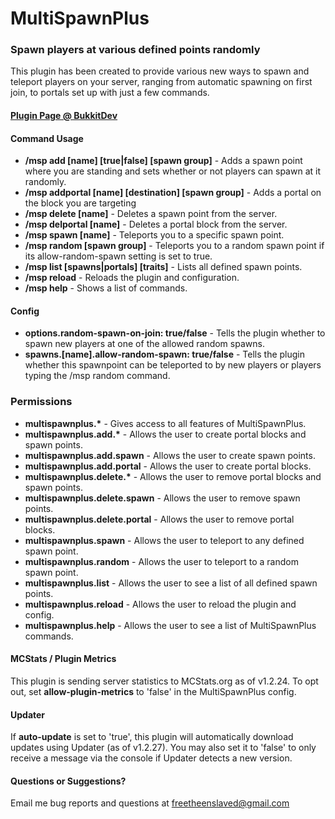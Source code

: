 <h1>MultiSpawnPlus</h1>
<h3>Spawn players at various defined points randomly</h3>
<p>This plugin has been created to provide various new ways to spawn and teleport players on your server, ranging from automatic spawning on first join, to portals set up with just a few commands.</p>
<h4><a href="http://dev.bukkit.org/bukkit-plugins/multi-spawn-plus/" alt="MultiSpawnPlus @ BukkitDev">Plugin Page @ BukkitDev</a></h4>

<h4>Command Usage</h4>
<ul>
	<li><strong>/msp add [name] [true|false] [spawn group]</strong> - Adds a spawn point where you are standing and sets whether or not players can spawn at it randomly.</li>
	<li><strong>/msp addportal [name] [destination] [spawn group]</strong> - Adds a portal on the block you are targeting</li>
	<li><strong>/msp delete [name]</strong> - Deletes a spawn point from the server.</li>
	<li><strong>/msp delportal [name]</strong> - Deletes a portal block from the server.</li>
	<li><strong>/msp spawn [name]</strong> - Teleports you to a specific spawn point.</li>
	<li><strong>/msp random [spawn group]</strong> - Teleports you to a random spawn point if its allow-random-spawn setting is set to true.</li>
	<li><strong>/msp list [spawns|portals] [traits]</strong> - Lists all defined spawn points.</li>
	<li><strong>/msp reload</strong> - Reloads the plugin and configuration.</li>
	<li><strong>/msp help</strong> - Shows a list of commands.</li>
</ul>

<h4>Config</h4>
<ul>
	<li><strong>options.random-spawn-on-join: true/false</strong> - Tells the plugin whether to spawn new players at one of the allowed random spawns.</li>
	<li><strong>spawns.[name].allow-random-spawn: true/false</strong> - Tells the plugin whether this spawnpoint can be teleported to by new players or players typing the /msp random command.</li>
</ul>

<h3>Permissions</h3>
<ul>
	<li><strong>multispawnplus.*</strong> - Gives access to all features of MultiSpawnPlus.</li>
	<li><strong>multispawnplus.add.*</strong> - Allows the user to create portal blocks and spawn points.</li>
	<li><strong>multispawnplus.add.spawn</strong> - Allows the user to create spawn points.</li>
	<li><strong>multispawnplus.add.portal</strong> - Allows the user to create portal blocks.</li>
	<li><strong>multispawnplus.delete.*</strong> - Allows the user to remove portal blocks and spawn points.</li>
	<li><strong>multispawnplus.delete.spawn</strong> - Allows the user to remove spawn points.</li>
	<li><strong>multispawnplus.delete.portal</strong> - Allows the user to remove portal blocks.</li>
	<li><strong>multispawnplus.spawn</strong> - Allows the user to teleport to any defined spawn point.</li>
	<li><strong>multispawnplus.random</strong> - Allows the user to teleport to a random spawn point.</li>
	<li><strong>multispawnplus.list</strong> - Allows the user to see a list of all defined spawn points.</li>
	<li><strong>multispawnplus.reload</strong> - Allows the user to reload the plugin and config.</li>
	<li><strong>multispawnplus.help</strong> - Allows the user to see a list of MultiSpawnPlus commands.</li>
</ul>

<h4>MCStats / Plugin Metrics</h4>
This plugin is sending server statistics to MCStats.org as of v1.2.24. To opt out, set <strong>allow-plugin-metrics</strong> to 'false' in the MultiSpawnPlus config.

<h4>Updater</h4>
If <strong>auto-update</strong> is set to 'true', this plugin will automatically download updates using Updater (as of v1.2.27).
You may also set it to 'false' to only receive a message via the console if Updater detects a new version.

<h4>Questions or Suggestions?</h4>
<p>Email me bug reports and questions at <a href="mailto:freetheenslaved@gmail.com" alt="Email Me">freetheenslaved@gmail.com</a></p>
